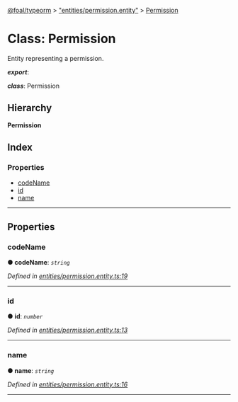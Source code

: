 [@foal/typeorm](../README.md) > ["entities/permission.entity"](../modules/_entities_permission_entity_.md) > [Permission](../classes/_entities_permission_entity_.permission.md)

# Class: Permission

Entity representing a permission.

*__export__*: 

*__class__*: Permission

## Hierarchy

**Permission**

## Index

### Properties

* [codeName](_entities_permission_entity_.permission.md#codename)
* [id](_entities_permission_entity_.permission.md#id)
* [name](_entities_permission_entity_.permission.md#name)

---

## Properties

<a id="codename"></a>

###  codeName

**● codeName**: *`string`*

*Defined in [entities/permission.entity.ts:19](https://github.com/FoalTS/foal/blob/70cc46bd/packages/typeorm/src/entities/permission.entity.ts#L19)*

___
<a id="id"></a>

###  id

**● id**: *`number`*

*Defined in [entities/permission.entity.ts:13](https://github.com/FoalTS/foal/blob/70cc46bd/packages/typeorm/src/entities/permission.entity.ts#L13)*

___
<a id="name"></a>

###  name

**● name**: *`string`*

*Defined in [entities/permission.entity.ts:16](https://github.com/FoalTS/foal/blob/70cc46bd/packages/typeorm/src/entities/permission.entity.ts#L16)*

___

